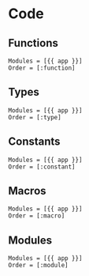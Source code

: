 # Code

## Functions

```@autodocs
Modules = [{{ app }}]
Order = [:function]
```

## Types

```@autodocs
Modules = [{{ app }}]
Order = [:type]
```

## Constants

```@autodocs
Modules = [{{ app }}]
Order = [:constant]
```

## Macros

```@autodocs
Modules = [{{ app }}]
Order = [:macro]
```

## Modules

```@autodocs
Modules = [{{ app }}]
Order = [:module]
```
